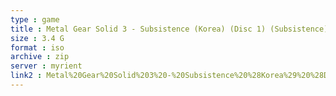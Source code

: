 ```yaml
---
type : game
title : Metal Gear Solid 3 - Subsistence (Korea) (Disc 1) (Subsistence)
size : 3.4 G
format : iso
archive : zip
server : myrient
link2 : Metal%20Gear%20Solid%203%20-%20Subsistence%20%28Korea%29%20%28Disc%201%29%20%28Subsistence%29
---
```

